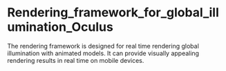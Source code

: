 # Rendering_framework_for_global_illumination_Oculus
 The rendering framework is designed for real time rendering global illumination with animated models. It can provide visually appealing rendering results in real time on mobile devices.
